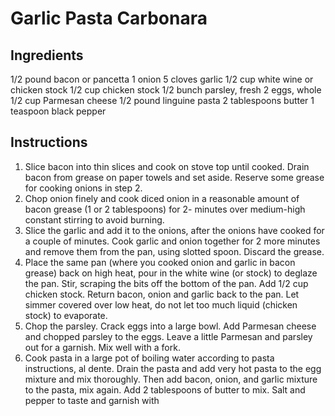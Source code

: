 # Garlic Pasta Carbonara

## Ingredients

1/2 pound bacon or pancetta
1 onion
5 cloves garlic
1/2 cup white wine or chicken stock
1/2 cup chicken stock
1/2 bunch parsley, fresh
2 eggs, whole
1/2 cup Parmesan cheese
1/2 pound linguine pasta
2 tablespoons butter
1 teaspoon black pepper

## Instructions

1. Slice bacon into thin slices and cook on stove top until cooked. Drain bacon from grease on paper towels and set aside. Reserve some grease for cooking onions in step 2.
2. Chop onion finely and cook diced onion in a reasonable amount of bacon grease (1 or 2 tablespoons) for 2- minutes over medium-high constant stirring to avoid burning.
3. Slice the garlic and add it to the onions, after the onions have cooked for a couple of minutes. Cook garlic and onion together for 2 more minutes and remove them from the pan, using slotted spoon. Discard the grease.
4. Place the same pan (where you cooked onion and garlic in bacon grease) back on high heat, pour in the white wine (or stock) to deglaze the pan. Stir, scraping the bits off the bottom of the pan. Add 1/2 cup chicken stock. Return bacon, onion and garlic back to the pan. Let simmer covered over low heat, do not let too much liquid (chicken stock) to evaporate.
5. Chop the parsley. Crack eggs into a large bowl. Add Parmesan cheese and chopped parsley to the eggs. Leave a little Parmesan and parsley out for a garnish. Mix well with a fork.
6. Cook pasta in a large pot of boiling water according to pasta instructions, al dente. Drain the pasta and add very hot pasta to the egg mixture and mix thoroughly. Then add bacon, onion, and garlic mixture to the pasta, mix again. Add 2 tablespoons of butter to mix. Salt and pepper to taste and garnish with
